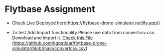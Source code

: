 # Flytbase Assignment 

- [Check Live Deployed here(https://flytbase-drone-simulator.netlify.app/)](https://flytbase-drone-simulator.netlify.app/)


* To test Add Import functionality Please use data from convertcsv.csv. Download and import it.
  [Check this File (https://github.com/kgpatidar/flytbase-drone-simulator/blob/main/convertcsv.csv)](https://github.com/kgpatidar/flytbase-drone-simulator/blob/main/convertcsv.csv) 
